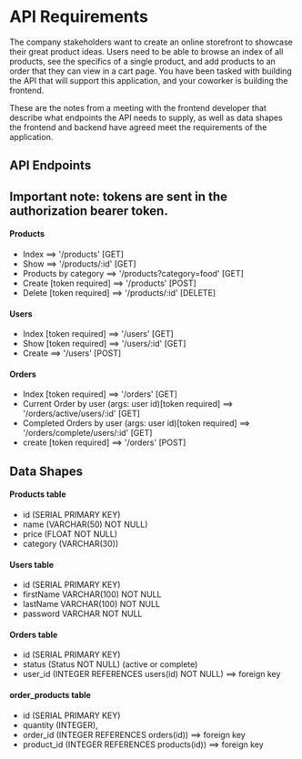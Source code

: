 # API Requirements

The company stakeholders want to create an online storefront to showcase their great product ideas. Users need to be able to browse an index of all products, see the specifics of a single product, and add products to an order that they can view in a cart page. You have been tasked with building the API that will support this application, and your coworker is building the frontend.

These are the notes from a meeting with the frontend developer that describe what endpoints the API needs to supply, as well as data shapes the frontend and backend have agreed meet the requirements of the application.

## API Endpoints

## Important note: tokens are sent in the authorization bearer token.

#### Products

- Index ==> '/products' [GET]
- Show ==> '/products/:id' [GET]
- Products by category ==> '/products?category=food' [GET]
- Create [token required] ==> '/products' [POST]
- Delete [token required] ==> '/products/:id' [DELETE]

#### Users

- Index [token required] ==> '/users' [GET]
- Show [token required] ==> '/users/:id' [GET]
- Create ==> '/users' [POST]

#### Orders

- Index [token required] ==> '/orders' [GET]
- Current Order by user (args: user id)[token required] ==> '/orders/active/users/:id' [GET]
- Completed Orders by user (args: user id)[token required] ==> '/orders/complete/users/:id' [GET]
- create [token required] ==> '/orders' [POST]

## Data Shapes

#### Products table

- id (SERIAL PRIMARY KEY)
- name (VARCHAR(50) NOT NULL)
- price (FLOAT NOT NULL)
- category (VARCHAR(30))

#### Users table

- id (SERIAL PRIMARY KEY)
- firstName VARCHAR(100) NOT NULL
- lastName VARCHAR(100) NOT NULL
- password VARCHAR NOT NULL

#### Orders table

- id (SERIAL PRIMARY KEY)
- status (Status NOT NULL) (active or complete)
- user_id (INTEGER REFERENCES users(id) NOT NULL) ==> foreign key

#### order_products table

- id (SERIAL PRIMARY KEY)
- quantity (INTEGER),
- order_id (INTEGER REFERENCES orders(id)) ==> foreign key
- product_id (INTEGER REFERENCES products(id)) ==> foreign key
